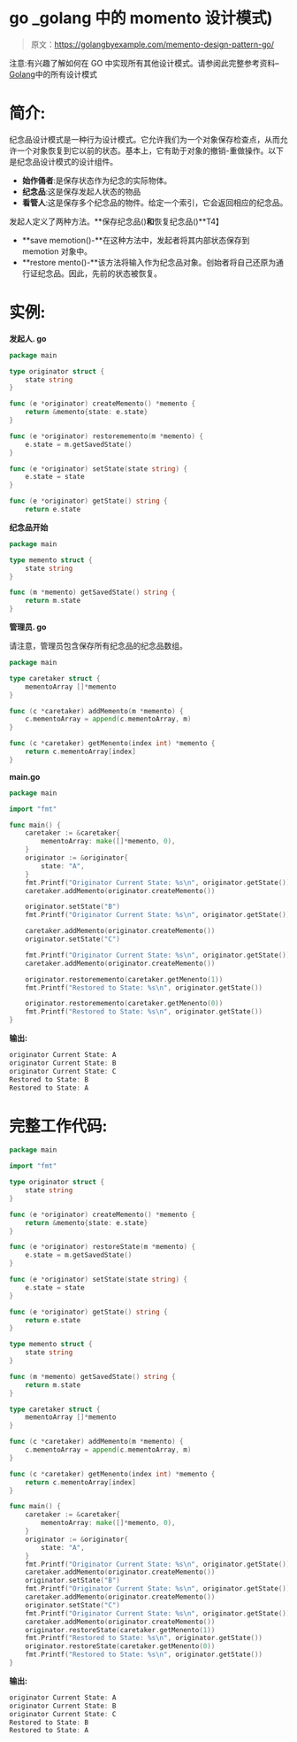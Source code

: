 # go _golang 中的 momento 设计模式)

> 原文：<https://golangbyexample.com/memento-design-pattern-go/>

注意:有兴趣了解如何在 GO 中实现所有其他设计模式。请参阅此完整参考资料–[Golang](https://golangbyexample.com/all-design-patterns-golang/)中的所有设计模式

# **简介:**

纪念品设计模式是一种行为设计模式。它允许我们为一个对象保存检查点，从而允许一个对象恢复到它以前的状态。基本上，它有助于对象的撤销-重做操作。以下是纪念品设计模式的设计组件。

*   **始作俑者**:是保存状态作为纪念的实际物体。
*   **纪念品**:这是保存发起人状态的物品
*   **看管人**:这是保存多个纪念品的物件。给定一个索引，它会返回相应的纪念品。

发起人定义了两种方法。**保存纪念品()**和**恢复纪念品()**T4】

*   **save memotion()-**在这种方法中，发起者将其内部状态保存到 memotion 对象中。
*   **restore mento()-**该方法将输入作为纪念品对象。创始者将自己还原为通行证纪念品。因此，先前的状态被恢复。

# **实例:**

**发起人. go**

```go
package main

type originator struct {
    state string
}

func (e *originator) createMemento() *memento {
    return &memento{state: e.state}
}

func (e *originator) restorememento(m *memento) {
    e.state = m.getSavedState()
}

func (e *originator) setState(state string) {
    e.state = state
}

func (e *originator) getState() string {
    return e.state
```

**纪念品开始**

```go
package main

type memento struct {
    state string
}

func (m *memento) getSavedState() string {
    return m.state
}
```

**管理员. go**

请注意，管理员包含保存所有纪念品的纪念品数组。

```go
package main

type caretaker struct {
    mementoArray []*memento
}

func (c *caretaker) addMemento(m *memento) {
    c.mementoArray = append(c.mementoArray, m)
}

func (c *caretaker) getMenento(index int) *memento {
    return c.mementoArray[index]
}
```

**main.go**

```go
package main

import "fmt"

func main() {
    caretaker := &caretaker{
        mementoArray: make([]*memento, 0),
    }
    originator := &originator{
        state: "A",
    }
    fmt.Printf("Originator Current State: %s\n", originator.getState())
    caretaker.addMemento(originator.createMemento())

    originator.setState("B")
    fmt.Printf("Originator Current State: %s\n", originator.getState())

    caretaker.addMemento(originator.createMemento())
    originator.setState("C")

    fmt.Printf("Originator Current State: %s\n", originator.getState())
    caretaker.addMemento(originator.createMemento())

    originator.restorememento(caretaker.getMenento(1))
    fmt.Printf("Restored to State: %s\n", originator.getState())

    originator.restorememento(caretaker.getMenento(0))
    fmt.Printf("Restored to State: %s\n", originator.getState())
}
```

**输出:**

```go
originator Current State: A
originator Current State: B
originator Current State: C
Restored to State: B
Restored to State: A 
```

# **完整工作代码:**

```go
package main

import "fmt"

type originator struct {
    state string
}

func (e *originator) createMemento() *memento {
    return &memento{state: e.state}
}

func (e *originator) restoreState(m *memento) {
    e.state = m.getSavedState()
}

func (e *originator) setState(state string) {
    e.state = state
}

func (e *originator) getState() string {
    return e.state
}

type memento struct {
    state string
}

func (m *memento) getSavedState() string {
    return m.state
}

type caretaker struct {
    mementoArray []*memento
}

func (c *caretaker) addMemento(m *memento) {
    c.mementoArray = append(c.mementoArray, m)
}

func (c *caretaker) getMenento(index int) *memento {
    return c.mementoArray[index]
}

func main() {
    caretaker := &caretaker{
        mementoArray: make([]*memento, 0),
    }
    originator := &originator{
        state: "A",
    }
    fmt.Printf("Originator Current State: %s\n", originator.getState())
    caretaker.addMemento(originator.createMemento())
    originator.setState("B")
    fmt.Printf("Originator Current State: %s\n", originator.getState())
    caretaker.addMemento(originator.createMemento())
    originator.setState("C")
    fmt.Printf("Originator Current State: %s\n", originator.getState())
    caretaker.addMemento(originator.createMemento())
    originator.restoreState(caretaker.getMenento(1))
    fmt.Printf("Restored to State: %s\n", originator.getState())
    originator.restoreState(caretaker.getMenento(0))
    fmt.Printf("Restored to State: %s\n", originator.getState())
}
```

**输出:**

```go
originator Current State: A
originator Current State: B
originator Current State: C
Restored to State: B
Restored to State: A
```